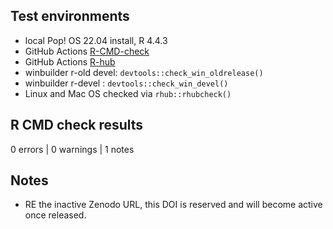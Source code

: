 ## Test environments
* local Pop! OS 22.04 install, R 4.4.3
* GitHub Actions [R-CMD-check](https://github.com/jessecambon/tidygeocoder/blob/main/.github/workflows/check-standard.yaml)
* GitHub Actions [R-hub](https://github.com/jessecambon/tidygeocoder/blob/main/.github/workflows/rhub.yaml)
* winbuilder r-old devel: `devtools::check_win_oldrelease()`
* winbuilder r-devel : `devtools::check_win_devel()`
* Linux and Mac OS checked via `rhub::rhubcheck()`

## R CMD check results

0 errors | 0 warnings | 1 notes

## Notes 

- RE the inactive Zenodo URL, this DOI is reserved and will become active once released.